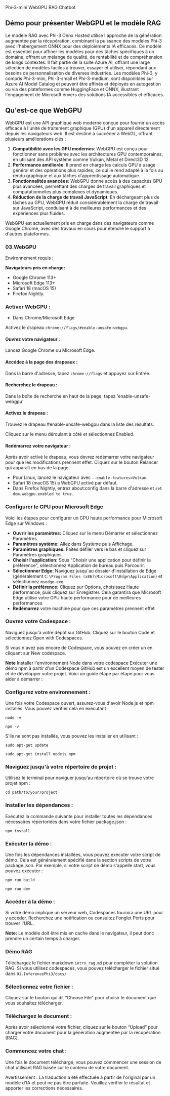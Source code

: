 Phi-3-mini WebGPU RAG Chatbot

## Démo pour présenter WebGPU et le modèle RAG
Le modèle RAG avec Phi-3 Onnx Hosted utilise l'approche de la génération augmentée par la récupération, combinant la puissance des modèles Phi-3 avec l'hébergement ONNX pour des déploiements IA efficaces. Ce modèle est essentiel pour affiner les modèles pour des tâches spécifiques à un domaine, offrant un mélange de qualité, de rentabilité et de compréhension de longs contextes. Il fait partie de la suite Azure AI, offrant une large sélection de modèles faciles à trouver, essayer et utiliser, répondant aux besoins de personnalisation de diverses industries. Les modèles Phi-3, y compris Phi-3-mini, Phi-3-small et Phi-3-medium, sont disponibles sur Azure AI Model Catalog et peuvent être affinés et déployés en autogestion ou via des plateformes comme HuggingFace et ONNX, illustrant l'engagement de Microsoft envers des solutions IA accessibles et efficaces.

## Qu'est-ce que WebGPU 
WebGPU est une API graphique web moderne conçue pour fournir un accès efficace à l'unité de traitement graphique (GPU) d'un appareil directement depuis les navigateurs web. Il est destiné à succéder à WebGL, offrant plusieurs améliorations clés :

1. **Compatibilité avec les GPU modernes**: WebGPU est conçu pour fonctionner sans problème avec les architectures GPU contemporaines, en utilisant des API système comme Vulkan, Metal et Direct3D 12.
2. **Performance améliorée**: Il prend en charge les calculs GPU à usage général et des opérations plus rapides, ce qui le rend adapté à la fois au rendu graphique et aux tâches d'apprentissage automatique.
3. **Fonctionnalités avancées**: WebGPU donne accès à des capacités GPU plus avancées, permettant des charges de travail graphiques et computationnelles plus complexes et dynamiques.
4. **Réduction de la charge de travail JavaScript**: En déchargeant plus de tâches au GPU, WebGPU réduit considérablement la charge de travail sur JavaScript, conduisant à de meilleures performances et des expériences plus fluides.

WebGPU est actuellement pris en charge dans des navigateurs comme Google Chrome, avec des travaux en cours pour étendre le support à d'autres plateformes.

### 03.WebGPU
Environnement requis :

**Navigateurs pris en charge:** 
- Google Chrome 113+
- Microsoft Edge 113+
- Safari 18 (macOS 15)
- Firefox Nightly.

### Activer WebGPU :

- Dans Chrome/Microsoft Edge 

Activez le drapeau `chrome://flags/#enable-unsafe-webgpu`.

#### Ouvrez votre navigateur :
Lancez Google Chrome ou Microsoft Edge.

#### Accédez à la page des drapeaux :
Dans la barre d'adresse, tapez `chrome://flags` et appuyez sur Entrée.

#### Recherchez le drapeau :
Dans la boîte de recherche en haut de la page, tapez 'enable-unsafe-webgpu'

#### Activez le drapeau :
Trouvez le drapeau #enable-unsafe-webgpu dans la liste des résultats.

Cliquez sur le menu déroulant à côté et sélectionnez Enabled.

#### Redémarrez votre navigateur :

Après avoir activé le drapeau, vous devrez redémarrer votre navigateur pour que les modifications prennent effet. Cliquez sur le bouton Relancer qui apparaît en bas de la page.

- Pour Linux, lancez le navigateur avec `--enable-features=Vulkan`.
- Safari 18 (macOS 15) a WebGPU activé par défaut.
- Dans Firefox Nightly, entrez about:config dans la barre d'adresse et `set dom.webgpu.enabled to true`.

### Configurer le GPU pour Microsoft Edge 

Voici les étapes pour configurer un GPU haute performance pour Microsoft Edge sur Windows :

- **Ouvrir les paramètres:** Cliquez sur le menu Démarrer et sélectionnez Paramètres.
- **Paramètres système:** Allez dans Système puis Affichage.
- **Paramètres graphiques:** Faites défiler vers le bas et cliquez sur Paramètres graphiques.
- **Choisir l'application:** Sous "Choisir une application pour définir la préférence", sélectionnez Application de bureau puis Parcourir.
- **Sélectionner Edge:** Naviguez jusqu'au dossier d'installation de Edge (généralement `C:\Program Files (x86)\Microsoft\Edge\Application`) et sélectionnez `msedge.exe`.
- **Définir la préférence:** Cliquez sur Options, choisissez Haute performance, puis cliquez sur Enregistrer.
Cela garantira que Microsoft Edge utilise votre GPU haute performance pour de meilleures performances.
- **Redémarrez** votre machine pour que ces paramètres prennent effet 

### Ouvrez votre Codespace :
Naviguez jusqu'à votre dépôt sur GitHub.
Cliquez sur le bouton Code et sélectionnez Open with Codespaces.

Si vous n'avez pas encore de Codespace, vous pouvez en créer un en cliquant sur New codespace.

**Note** Installer l'environnement Node dans votre codespace
Exécuter une démo npm à partir d'un Codespace GitHub est un excellent moyen de tester et de développer votre projet. Voici un guide étape par étape pour vous aider à démarrer :

### Configurez votre environnement :
Une fois votre Codespace ouvert, assurez-vous d'avoir Node.js et npm installés. Vous pouvez vérifier cela en exécutant :
```
node -v
```
```
npm -v
```

S'ils ne sont pas installés, vous pouvez les installer en utilisant :
```
sudo apt-get update
```
```
sudo apt-get install nodejs npm
```

### Naviguez jusqu'à votre répertoire de projet :
Utilisez le terminal pour naviguer jusqu'au répertoire où se trouve votre projet npm :
```
cd path/to/your/project
```

### Installer les dépendances :
Exécutez la commande suivante pour installer toutes les dépendances nécessaires répertoriées dans votre fichier package.json :

```
npm install
```

### Exécuter la démo :
Une fois les dépendances installées, vous pouvez exécuter votre script de démo. Cela est généralement spécifié dans la section scripts de votre package.json. Par exemple, si votre script de démo s'appelle start, vous pouvez exécuter :

```
npm run build
```
```
npm run dev
```

### Accéder à la démo :
Si votre démo implique un serveur web, Codespaces fournira une URL pour y accéder. Recherchez une notification ou consultez l'onglet Ports pour trouver l'URL.

**Note:** Le modèle doit être mis en cache dans le navigateur, il peut donc prendre un certain temps à charger. 

### Démo RAG
Téléchargez le fichier markdown `intro_rag.md` pour compléter la solution RAG. Si vous utilisez codespaces, vous pouvez télécharger le fichier situé dans `01.InferencePhi3/docs/`

### Sélectionnez votre fichier :
Cliquez sur le bouton qui dit “Choose File” pour choisir le document que vous souhaitez télécharger.

### Téléchargez le document :
Après avoir sélectionné votre fichier, cliquez sur le bouton “Upload” pour charger votre document pour la génération augmentée par la récupération (RAG).

### Commencez votre chat :
Une fois le document téléchargé, vous pouvez commencer une session de chat utilisant RAG basée sur le contenu de votre document.

Avertissement : La traduction a été effectuée à partir de l'original par un modèle d'IA et peut ne pas être parfaite. 
Veuillez vérifier le résultat et apporter les corrections nécessaires.